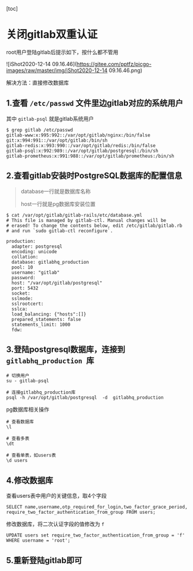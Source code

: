 [toc]



# 关闭gitlab双重认证

root用户登陆gitlab后提示如下，按什么都不管用

![iShot2020-12-14 09.16.46](https://gitee.com/pptfz/picgo-images/raw/master/img/iShot2020-12-14 09.16.46.png)



解决方法：直接修改数据库



## 1.查看 `/etc/passwd` 文件里边gitlab对应的系统用户

其中 `gitlab-psql` 就是gitlab系统用户

```shell
$ grep gitlab /etc/passwd
gitlab-www:x:995:992::/var/opt/gitlab/nginx:/bin/false
git:x:994:991::/var/opt/gitlab:/bin/sh
gitlab-redis:x:993:990::/var/opt/gitlab/redis:/bin/false
gitlab-psql:x:992:989::/var/opt/gitlab/postgresql:/bin/sh
gitlab-prometheus:x:991:988::/var/opt/gitlab/prometheus:/bin/sh
```



## 2.查看gitlab安装时PostgreSQL数据库的配置信息

> database一行就是数据库名称
>
> host一行就是pg数据库安装位置

```shell
$ cat /var/opt/gitlab/gitlab-rails/etc/database.yml
# This file is managed by gitlab-ctl. Manual changes will be
# erased! To change the contents below, edit /etc/gitlab/gitlab.rb
# and run `sudo gitlab-ctl reconfigure`.

production:
  adapter: postgresql
  encoding: unicode
  collation: 
  database: gitlabhq_production
  pool: 10
  username: "gitlab"
  password: 
  host: "/var/opt/gitlab/postgresql"
  port: 5432
  socket: 
  sslmode: 
  sslrootcert: 
  sslca: 
  load_balancing: {"hosts":[]}
  prepared_statements: false
  statements_limit: 1000
  fdw: 
```



## 3.登陆postgresql数据库，连接到 `gitlabhq_production `库

```shell
# 切换用户
su - gitlab-psql

# 连接gitlabhq_production库 
psql -h /var/opt/gitlab/postgresql  -d  gitlabhq_production 
```



pg数据库相关操作

```shell
# 查看数据库
\l

# 查看多表
\dt 

# 查看单表，如users表
\d users
```



## 4.修改数据库

查看users表中用户的关键信息，取4个字段

```mysql
SELECT name,username,otp_required_for_login,two_factor_grace_period, require_two_factor_authentication_from_group FROM users;
```



修改数据库，将二次认证字段的值修改为 `f`

```mysql
UPDATE users set require_two_factor_authentication_from_group = 'f' WHERE username = 'root';
```





## 5.重新登陆gitlab即可













